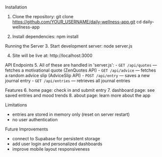 Installation 
1. Clone the repository:
       git clone https://github.com/YOUR_USERNAME/daily-wellness-app.git
       cd daily-wellness-app
   
2. Install dependencies: 
       npm install

Running the Server
3. Start development server: 
        node server.js

4. Site will be live at: 
        http://localhost:3000

API Endpoints
5. All of these are handled in 'server.js':
    - `GET /api/quotes` — fetches a motivational quote (ZenQuotes API)
    - `GET /api/advice` — fetches a random advice slip (AdviceSlip API)
    - `POST /api/entry` — saves a new journal entry
    - `GET /api/entries` — retrieves all journal entries

Features
6. home page: check in and submit entry 
7. dashboard page: see saved entries and mood trends 
8. about page: learn more about the app 

Limitations 
- entries are stored in memory only (reset on server restart)
- no user authentication 

Future Improvements
- connect to Supabase for persistent storage 
- add user login and personalized dashboards 
- improve mobile layout responsiveness 
